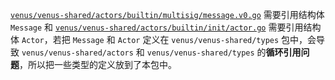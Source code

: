 [`venus/venus-shared/actors/builtin/multisig/message.v0.go`](#https://github.com/filecoin-project/venus/blob/master/venus-shared/actors/builtin/multisig/message.v0.go#L27) 需要引用结构体 `Message` 和 [`venus/venus-shared/actors/builtin/init/actor.go`](#https://github.com/filecoin-project/venus/blob/master/venus-shared/actors/builtin/init/actor.go#L41) 需要引用结构体 `Actor`，若把 `Message` 和 `Actor` 定义在 `venus/venus-shared/types` 包中，会导致 `venus/venus-shared/actors` 和 `venus/venus-shared/types` 的**循环引用问题**，所以把一些类型的定义放到了本包中。